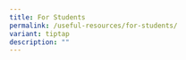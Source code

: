 ```yaml
---
title: For Students
permalink: /useful-resources/for-students/
variant: tiptap
description: ""
---
```

